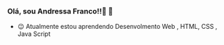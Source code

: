 


<!--
- 🤔 I’m looking for help with ...
- 💬 Ask me about ...
- 📫 How to reach me: ...
- 😄 Pronouns: ...
- ⚡ Fun fact: ...
-->


###  Olá, sou Andressa  Franco!!🥰 🖤



- 😉 Atualmente estou aprendendo Desenvolmento Web , HTML, CSS , Java Script
